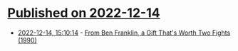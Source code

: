 # [Published on 2022-12-14](index.md)

* [2022-12-14, 15:10:14](https://news.ycombinator.com/item?id=33984458) - [From Ben Franklin, a Gift That's Worth Two Fights (1990)](https://www.nytimes.com/1990/04/21/us/from-ben-franklin-a-gift-that-s-worth-two-fights.html)
